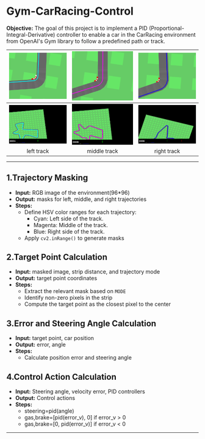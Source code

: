 # Gym-CarRacing-Control
**Objective:**
The goal of this project is to implement a PID (Proportional-Integral-Derivative) controller to enable a car in the CarRacing environment from OpenAI's Gym library to follow a predefined path or track. 

| ![left_image](videos/left_image.png) | ![middle_image](videos/middle_image.png) | ![right_image](videos/right_image.png) |
| :----------------------------------: | :--------------------------------------: | :------------------------------------: |
|       ![left](videos/left.gif)       |       ![middle](videos/middle.gif)       |       ![right](videos/right.gif)       |
|              left track              |               middle track               |              right track               |

------

## 1.Trajectory Masking

- **Input:** RGB image of the environment(96*96)
- **Output:** masks for left, middle, and right trajectories
- **Steps:**
  - Define HSV color ranges for each trajectory:
    - Cyan: Left side of the track.
    - Magenta: Middle of the track.
    - Blue: Right side of the track.
  - Apply `cv2.inRange()` to generate masks

## 2.Target Point Calculation

- **Input:** masked image, strip distance, and trajectory mode
- **Output:** target point coordinates
- **Steps:**
  - Extract the relevant mask based on `MODE`
  - Identify non-zero pixels in the strip
  - Compute the target point as the closest pixel to the center

## 3.Error and Steering Angle Calculation

- **Input:** target point, car position
- **Output:** error, angle
- **Steps:**
  - Calculate position error and steering angle
  
## 4.Control Action Calculation

- **Input:** Steering angle, velocity error, PID controllers
- **Output:** Control actions
- **Steps:**
  - steering=pid(angle)
  - gas,brake=[pid(error_v), 0] if error_v > 0
  - gas,brake=[0, pid(error_v)] if error_v < 0
------

